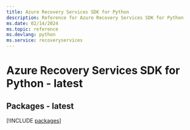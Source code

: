 ```yaml
---
title: Azure Recovery Services SDK for Python
description: Reference for Azure Recovery Services SDK for Python
ms.date: 02/14/2024
ms.topic: reference
ms.devlang: python
ms.service: recoveryservices
---
```

# Azure Recovery Services SDK for Python - latest
## Packages - latest
[!INCLUDE [packages](recovery-services-index.md)]